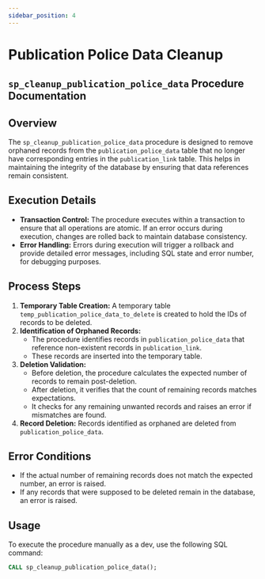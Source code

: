 ```yaml
---
sidebar_position: 4
---
```


# Publication Police Data Cleanup

## `sp_cleanup_publication_police_data` Procedure Documentation

## Overview
The `sp_cleanup_publication_police_data` procedure is designed to remove orphaned records from the `publication_police_data` table that no longer have corresponding entries in the `publication_link` table. This helps in maintaining the integrity of the database by ensuring that data references remain consistent.

## Execution Details
- **Transaction Control:** The procedure executes within a transaction to ensure that all operations are atomic. If an error occurs during execution, changes are rolled back to maintain database consistency.
- **Error Handling:** Errors during execution will trigger a rollback and provide detailed error messages, including SQL state and error number, for debugging purposes.

## Process Steps
1. **Temporary Table Creation:** A temporary table `temp_publication_police_data_to_delete` is created to hold the IDs of records to be deleted.
2. **Identification of Orphaned Records:**
    - The procedure identifies records in `publication_police_data` that reference non-existent records in `publication_link`.
    - These records are inserted into the temporary table.
3. **Deletion Validation:**
    - Before deletion, the procedure calculates the expected number of records to remain post-deletion.
    - After deletion, it verifies that the count of remaining records matches expectations.
    - It checks for any remaining unwanted records and raises an error if mismatches are found.
4. **Record Deletion:** Records identified as orphaned are deleted from `publication_police_data`.

## Error Conditions
- If the actual number of remaining records does not match the expected number, an error is raised.
- If any records that were supposed to be deleted remain in the database, an error is raised.

## Usage
To execute the procedure manually as a dev, use the following SQL command:
```sql
CALL sp_cleanup_publication_police_data();
